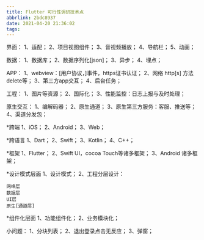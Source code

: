 ```yaml
---
title: Flutter 可行性调研技术点
abbrlink: 2bdc8937
date: 2021-04-20 21:36:02
tags:
---
```



界面：
1、适配；
2、项目视图组件；
3、音视频播放；
4、导航栏；
5、动画；

数据：
1、数据库；
2、数据序列化[json]；
3、异步；
4、埋点；

APP：
1、webview：[用户协议，]事件，https证书认证；
2、网络 http[s] 方法delete等；
3、第三方app交互；
4、后台任务；

工程：
1、图片等资源；
2、国际化；
3、性能监控：日志上报与及时处理；

原生交互：
1、编解码器；
2、原生通道；
3、原生第三方服务：客服、推送等；
4、渠道分发包；

*跨端
1、iOS；
2、Android；
3、Web；

*跨语言
1、Dart；
2、Swift；
3、Kotlin；
4、C++；

*框架
1、Flutter；
2、Swift UI，cocoa Touch等诸多框架；
3、Android 诸多框架；

*设计模式层面
1、设计模式；
2、工程分层设计：

    网络层
    数据层
    UI层
    原生[通道层]

*组件化层面
1、功能组件化；
2、业务模块化；

小问题：
1、分块列表；
2、退出登录点击无反应；
3、弹窗；
